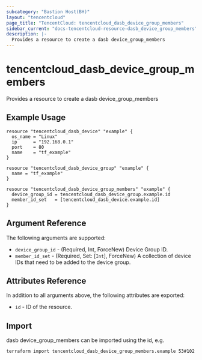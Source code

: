 ```yaml
---
subcategory: "Bastion Host(BH)"
layout: "tencentcloud"
page_title: "TencentCloud: tencentcloud_dasb_device_group_members"
sidebar_current: "docs-tencentcloud-resource-dasb_device_group_members"
description: |-
  Provides a resource to create a dasb device_group_members
---
```


# tencentcloud_dasb_device_group_members

Provides a resource to create a dasb device_group_members

## Example Usage

```hcl
resource "tencentcloud_dasb_device" "example" {
  os_name = "Linux"
  ip      = "192.168.0.1"
  port    = 80
  name    = "tf_example"
}

resource "tencentcloud_dasb_device_group" "example" {
  name = "tf_example"
}

resource "tencentcloud_dasb_device_group_members" "example" {
  device_group_id = tencentcloud_dasb_device_group.example.id
  member_id_set   = [tencentcloud_dasb_device.example.id]
}
```

## Argument Reference

The following arguments are supported:

* `device_group_id` - (Required, Int, ForceNew) Device Group ID.
* `member_id_set` - (Required, Set: [`Int`], ForceNew) A collection of device IDs that need to be added to the device group.

## Attributes Reference

In addition to all arguments above, the following attributes are exported:

* `id` - ID of the resource.




## Import

dasb device_group_members can be imported using the id, e.g.

```
terraform import tencentcloud_dasb_device_group_members.example 53#102
```


